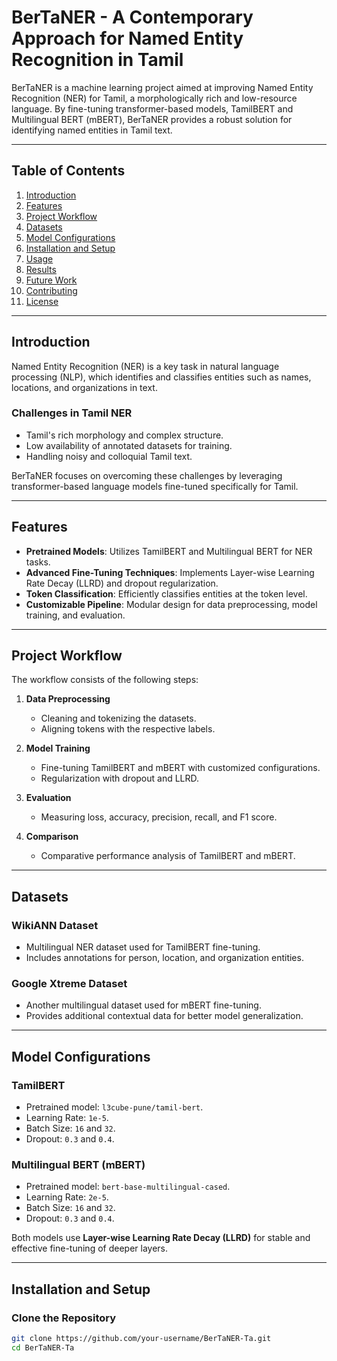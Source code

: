 # **BerTaNER - A Contemporary Approach for Named Entity Recognition in Tamil**  

BerTaNER is a machine learning project aimed at improving Named Entity Recognition (NER) for Tamil, a morphologically rich and low-resource language. By fine-tuning transformer-based models, TamilBERT and Multilingual BERT (mBERT), BerTaNER provides a robust solution for identifying named entities in Tamil text.  

---

## **Table of Contents**  
1. [Introduction](#introduction)  
2. [Features](#features)  
3. [Project Workflow](#project-workflow)  
4. [Datasets](#datasets)  
5. [Model Configurations](#model-configurations)  
6. [Installation and Setup](#installation-and-setup)  
7. [Usage](#usage)  
8. [Results](#results)  
9. [Future Work](#future-work)  
10. [Contributing](#contributing)  
11. [License](#license)  

---

## **Introduction**  
Named Entity Recognition (NER) is a key task in natural language processing (NLP), which identifies and classifies entities such as names, locations, and organizations in text.  
### **Challenges in Tamil NER**  
- Tamil's rich morphology and complex structure.  
- Low availability of annotated datasets for training.  
- Handling noisy and colloquial Tamil text.  

BerTaNER focuses on overcoming these challenges by leveraging transformer-based language models fine-tuned specifically for Tamil.  

---

## **Features**  
- **Pretrained Models**: Utilizes TamilBERT and Multilingual BERT for NER tasks.  
- **Advanced Fine-Tuning Techniques**: Implements Layer-wise Learning Rate Decay (LLRD) and dropout regularization.  
- **Token Classification**: Efficiently classifies entities at the token level.  
- **Customizable Pipeline**: Modular design for data preprocessing, model training, and evaluation.  

---

## **Project Workflow**  
The workflow consists of the following steps:  
1. **Data Preprocessing**  
   - Cleaning and tokenizing the datasets.  
   - Aligning tokens with the respective labels.  

2. **Model Training**  
   - Fine-tuning TamilBERT and mBERT with customized configurations.  
   - Regularization with dropout and LLRD.  

3. **Evaluation**  
   - Measuring loss, accuracy, precision, recall, and F1 score.  

4. **Comparison**  
   - Comparative performance analysis of TamilBERT and mBERT.  

---

## **Datasets**  
### **WikiANN Dataset**  
- Multilingual NER dataset used for TamilBERT fine-tuning.  
- Includes annotations for person, location, and organization entities.  

### **Google Xtreme Dataset**  
- Another multilingual dataset used for mBERT fine-tuning.  
- Provides additional contextual data for better model generalization.  

---

## **Model Configurations**  
### **TamilBERT**  
- Pretrained model: `l3cube-pune/tamil-bert`.  
- Learning Rate: `1e-5`.  
- Batch Size: `16` and `32`.  
- Dropout: `0.3` and `0.4`.  

### **Multilingual BERT (mBERT)**  
- Pretrained model: `bert-base-multilingual-cased`.  
- Learning Rate: `2e-5`.  
- Batch Size: `16` and `32`.  
- Dropout: `0.3` and `0.4`.  

Both models use **Layer-wise Learning Rate Decay (LLRD)** for stable and effective fine-tuning of deeper layers.  

---

## **Installation and Setup**  
### **Clone the Repository**  
```bash
git clone https://github.com/your-username/BerTaNER-Ta.git
cd BerTaNER-Ta
